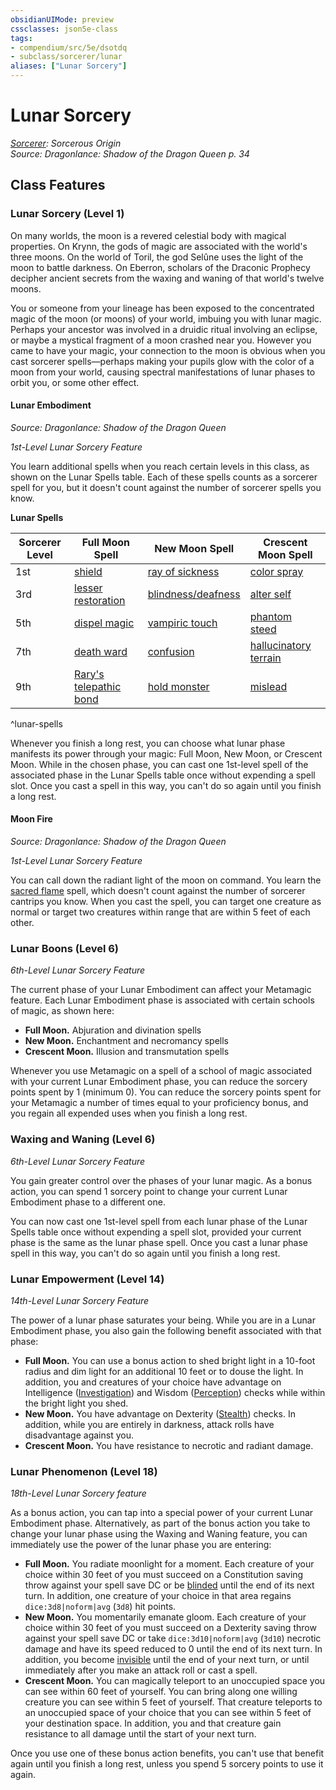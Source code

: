 ```yaml
---
obsidianUIMode: preview
cssclasses: json5e-class
tags:
- compendium/src/5e/dsotdq
- subclass/sorcerer/lunar
aliases: ["Lunar Sorcery"]
---
```

# Lunar Sorcery
*[Sorcerer](sorcerer.md): Sorcerous Origin*  
*Source: Dragonlance: Shadow of the Dragon Queen p. 34*  


## Class Features

### Lunar Sorcery (Level 1)

On many worlds, the moon is a revered celestial body with magical properties. On Krynn, the gods of magic are associated with the world's three moons. On the world of Toril, the god Selûne uses the light of the moon to battle darkness. On Eberron, scholars of the Draconic Prophecy decipher ancient secrets from the waxing and waning of that world's twelve moons.

You or someone from your lineage has been exposed to the concentrated magic of the moon (or moons) of your world, imbuing you with lunar magic. Perhaps your ancestor was involved in a druidic ritual involving an eclipse, or maybe a mystical fragment of a moon crashed near you. However you came to have your magic, your connection to the moon is obvious when you cast sorcerer spells—perhaps making your pupils glow with the color of a moon from your world, causing spectral manifestations of lunar phases to orbit you, or some other effect.

#### Lunar Embodiment
_Source: Dragonlance: Shadow of the Dragon Queen_

*1st-Level Lunar Sorcery Feature*

You learn additional spells when you reach certain levels in this class, as shown on the Lunar Spells table. Each of these spells counts as a sorcerer spell for you, but it doesn't count against the number of sorcerer spells you know.

**Lunar Spells**

| Sorcerer Level | Full Moon Spell | New Moon Spell | Crescent Moon Spell |
|----------------|-----------------|----------------|---------------------|
| 1st | [shield](2-Mechanics/CLI/spells/shield.md) | [ray of sickness](2-Mechanics/CLI/spells/ray-of-sickness.md) | [color spray](2-Mechanics/CLI/spells/color-spray.md) |
| 3rd | [lesser restoration](2-Mechanics/CLI/spells/lesser-restoration.md) | [blindness/deafness](2-Mechanics/CLI/spells/blindness-deafness.md) | [alter self](2-Mechanics/CLI/spells/alter-self.md) |
| 5th | [dispel magic](2-Mechanics/CLI/spells/dispel-magic.md) | [vampiric touch](2-Mechanics/CLI/spells/vampiric-touch.md) | [phantom steed](2-Mechanics/CLI/spells/phantom-steed.md) |
| 7th | [death ward](2-Mechanics/CLI/spells/death-ward.md) | [confusion](2-Mechanics/CLI/spells/confusion.md) | [hallucinatory terrain](2-Mechanics/CLI/spells/hallucinatory-terrain.md) |
| 9th | [Rary's telepathic bond](2-Mechanics/CLI/spells/rarys-telepathic-bond.md) | [hold monster](2-Mechanics/CLI/spells/hold-monster.md) | [mislead](2-Mechanics/CLI/spells/mislead.md) |
^lunar-spells

Whenever you finish a long rest, you can choose what lunar phase manifests its power through your magic: Full Moon, New Moon, or Crescent Moon. While in the chosen phase, you can cast one 1st-level spell of the associated phase in the Lunar Spells table once without expending a spell slot. Once you cast a spell in this way, you can't do so again until you finish a long rest.

#### Moon Fire
_Source: Dragonlance: Shadow of the Dragon Queen_

*1st-Level Lunar Sorcery Feature*

You can call down the radiant light of the moon on command. You learn the [sacred flame](2-Mechanics/CLI/spells/sacred-flame.md) spell, which doesn't count against the number of sorcerer cantrips you know. When you cast the spell, you can target one creature as normal or target two creatures within range that are within 5 feet of each other.

### Lunar Boons (Level 6)

*6th-Level Lunar Sorcery Feature*

The current phase of your Lunar Embodiment can affect your Metamagic feature. Each Lunar Embodiment phase is associated with certain schools of magic, as shown here:

- **Full Moon.** Abjuration and divination spells  
- **New Moon.** Enchantment and necromancy spells  
- **Crescent Moon.** Illusion and transmutation spells  

Whenever you use Metamagic on a spell of a school of magic associated with your current Lunar Embodiment phase, you can reduce the sorcery points spent by 1 (minimum 0). You can reduce the sorcery points spent for your Metamagic a number of times equal to your proficiency bonus, and you regain all expended uses when you finish a long rest.

### Waxing and Waning (Level 6)

*6th-Level Lunar Sorcery Feature*

You gain greater control over the phases of your lunar magic. As a bonus action, you can spend 1 sorcery point to change your current Lunar Embodiment phase to a different one.

You can now cast one 1st-level spell from each lunar phase of the Lunar Spells table once without expending a spell slot, provided your current phase is the same as the lunar phase spell. Once you cast a lunar phase spell in this way, you can't do so again until you finish a long rest.

### Lunar Empowerment (Level 14)

*14th-Level Lunar Sorcery Feature*

The power of a lunar phase saturates your being. While you are in a Lunar Embodiment phase, you also gain the following benefit associated with that phase:

- **Full Moon.** You can use a bonus action to shed bright light in a 10-foot radius and dim light for an additional 10 feet or to douse the light. In addition, you and creatures of your choice have advantage on Intelligence ([Investigation](2-Mechanics/CLI/rules/skills.md#Investigation)) and Wisdom ([Perception](2-Mechanics/CLI/rules/skills.md#Perception)) checks while within the bright light you shed.  
- **New Moon.** You have advantage on Dexterity ([Stealth](2-Mechanics/CLI/rules/skills.md#Stealth)) checks. In addition, while you are entirely in darkness, attack rolls have disadvantage against you.  
- **Crescent Moon.** You have resistance to necrotic and radiant damage.  

### Lunar Phenomenon (Level 18)

*18th-Level Lunar Sorcery feature*

As a bonus action, you can tap into a special power of your current Lunar Embodiment phase. Alternatively, as part of the bonus action you take to change your lunar phase using the Waxing and Waning feature, you can immediately use the power of the lunar phase you are entering:

- **Full Moon.** You radiate moonlight for a moment. Each creature of your choice within 30 feet of you must succeed on a Constitution saving throw against your spell save DC or be [blinded](2-Mechanics/CLI/rules/conditions.md#Blinded) until the end of its next turn. In addition, one creature of your choice in that area regains `dice:3d8|noform|avg` (`3d8`) hit points.  
- **New Moon.** You momentarily emanate gloom. Each creature of your choice within 30 feet of you must succeed on a Dexterity saving throw against your spell save DC or take `dice:3d10|noform|avg` (`3d10`) necrotic damage and have its speed reduced to 0 until the end of its next turn. In addition, you become [invisible](2-Mechanics/CLI/rules/conditions.md#Invisible) until the end of your next turn, or until immediately after you make an attack roll or cast a spell.  
- **Crescent Moon.** You can magically teleport to an unoccupied space you can see within 60 feet of yourself. You can bring along one willing creature you can see within 5 feet of yourself. That creature teleports to an unoccupied space of your choice that you can see within 5 feet of your destination space. In addition, you and that creature gain resistance to all damage until the start of your next turn.  

Once you use one of these bonus action benefits, you can't use that benefit again until you finish a long rest, unless you spend 5 sorcery points to use it again.